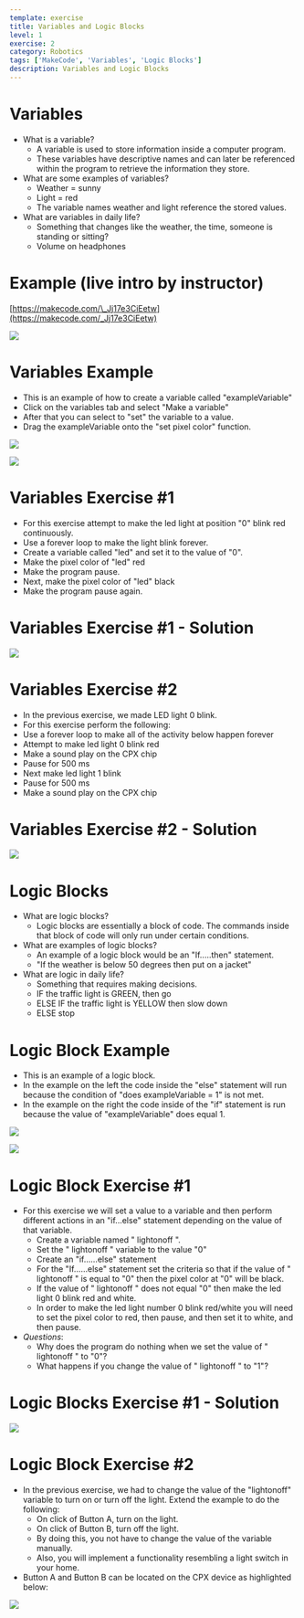 ```yaml
---
template: exercise
title: Variables and Logic Blocks
level: 1
exercise: 2
category: Robotics
tags: ['MakeCode', 'Variables', 'Logic Blocks']
description: Variables and Logic Blocks
---
```


# Variables

* What is a variable?
  * A variable is used to store information inside a computer program.
  * These variables have descriptive names and can later be referenced within the program to retrieve the information they store.
* What are some examples of variables?
  * Weather = sunny
  * Light = red
  * The variable names weather and light reference the stored values.
* What are variables in daily life?
  * Something that changes like the weather, the time, someone is standing or sitting?
  * Volume on headphones

# Example (live intro by instructor)

[https://makecode.com/\_Jj17e3CiEetw](https://makecode.com/_Jj17e3CiEetw)

![](Lesson21.png)


# Variables Example

* This is an example of how to create a variable called "exampleVariable" 
* Click on the variables tab and select "Make a variable"
* After that you can select to "set" the variable to a value. 
* Drag the exampleVariable onto the "set pixel color" function.

![](Lesson24.png)

![](Lesson25.png)

# Variables Exercise #1

* For this exercise attempt to make the led light at position "0" blink red continuously. 
* Use a forever loop to make the light blink forever. 
* Create a variable called "led" and set it to the value of "0". 
* Make the pixel color of "led" red 
* Make the program pause. 
* Next, make the pixel color of "led" black 
* Make the program pause again. 

# Variables Exercise #1 - Solution

![](Lesson26.png)

# Variables Exercise #2

* In the previous exercise, we    made LED    light 0 blink. 
* For this exercise perform the following: 
* Use a forever loop to make all of the activity below happen forever 
* Attempt to make led light 0 blink red 
* Make a sound play on the CPX chip 
* Pause for 500    ms 
* Next make led light 1 blink 
* Pause for 500    ms 
* Make a sound play on the CPX chip 

# Variables Exercise #2 - Solution

![](Lesson27.png)

# Logic Blocks

* What are logic blocks?
  * Logic blocks are essentially a block of code. The commands inside that block of code will only run under certain conditions.
* What are examples of logic blocks?
  * An example of a logic block would be an "If.....then" statement.
  * "If the weather is below 50 degrees then put on a jacket"
* What are logic in daily life? 
  * Something that requires making decisions.
  * IF the traffic light is GREEN, then go
  * ELSE IF the traffic light is YELLOW then slow down
  * ELSE stop

# Logic Block Example

* This is an example of a logic block. 
* In the example on the left the code inside the "else" statement will run because the condition of "does exampleVariable = 1" is not met.
* In the example on the right the code inside of the "if" statement is run because the value of "exampleVariable" does equal 1.

![](Lesson28.png)

![](Lesson29.png)

# Logic Block Exercise #1

* For this exercise we will set a value to a variable and then perform different actions in an "if...else" statement depending on the value of that variable.
  * Create a variable named "  lightonoff  ".
  * Set the "  lightonoff  " variable to the value "0"
  * Create an "if……else" statement
  * For the "If……else" statement set the criteria so that if the value of "  lightonoff  " is equal to "0" then  the pixel color at "0" will be black.
  * If the value of "  lightonoff  " does not equal "0" then make the led light 0 blink red and white.
  * In order to make the led light number 0 blink red/white you will need to set the pixel color to red, then pause, and then set it to white, and then pause.
* _Questions_:
  * Why does the program do nothing when we set the value of "  lightonoff  " to "0"?
  * What happens if you change the value of "  lightonoff  " to "1"? 

# Logic Blocks Exercise #1 - Solution

![](Lesson210.png)

# Logic Block Exercise #2

* In the previous exercise, we had to change the value of the  "lightonoff" variable to turn on or turn off the light.  Extend the example to do the following: 
  * On click of Button A, turn on the light. 
  * On click of Button B, turn off the light. 
  * By doing this, you not have to change the value of the variable manually. 
  * Also, you will implement a functionality resembling a light switch in your home. 
* Button A and Button B can be located on the CPX device as  highlighted below: 

![](Lesson211.png)


